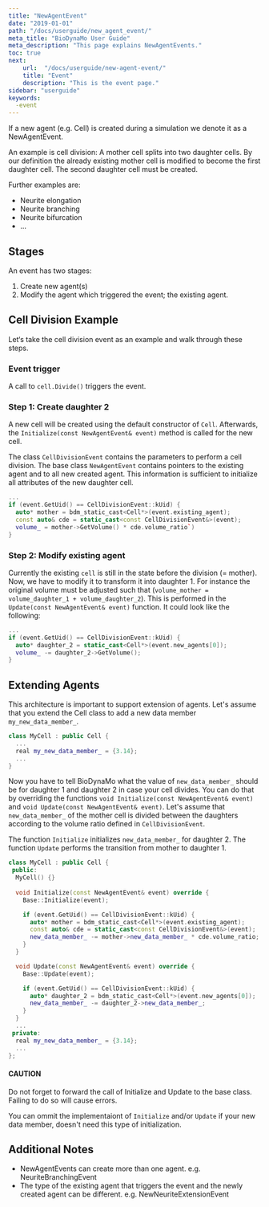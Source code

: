 ```yaml
---
title: "NewAgentEvent"
date: "2019-01-01"
path: "/docs/userguide/new_agent_event/"
meta_title: "BioDynaMo User Guide"
meta_description: "This page explains NewAgentEvents."
toc: true
next:
    url:  "/docs/userguide/new-agent-event/"
    title: "Event"
    description: "This is the event page."
sidebar: "userguide"
keywords:
  -event
---
```


If a new agent (e.g. Cell) is created during a simulation we denote
it as a NewAgentEvent.

An example is cell division: A mother cell splits into two daughter cells. By
our definition the already existing mother cell is modified to become the first
daughter cell. The second daughter cell must be created.

Further examples are:

  * Neurite elongation
  * Neurite branching
  * Neurite bifurcation
  * ...

## Stages
An event has two stages:

  1. Create new agent(s)
  2. Modify the agent which triggered the event; the existing agent.

## Cell Division Example

Let‘s take the cell division event as an example and walk through these steps.

### Event trigger

A call to `cell.Divide()` triggers the event.

### Step 1: Create daughter 2

A new cell will be created using the default constructor of `Cell`.
Afterwards, the `Initialize(const NewAgentEvent& event)` method is called for the new cell.

The class `CellDivisionEvent` contains the parameters to perform a cell division.
The base class `NewAgentEvent` contains pointers to the existing agent and to 
all new created agent. 
This information is sufficient to initialize all attributes of the new daughter cell.
```cpp
...
if (event.GetUid() == CellDivisionEvent::kUid) {
  auto* mother = bdm_static_cast<Cell*>(event.existing_agent);
  const auto& cde = static_cast<const CellDivisionEvent&>(event);
  volume_ = mother->GetVolume() * cde.volume_ratio`)
}
```

### Step 2: Modify existing agent

Currently the existing `cell` is still in the state before the division (= mother).
Now, we have to modify it to transform it into daughter 1.
For instance the original volume must be adjusted such that (`volume_mother = volume_daughter_1 + volume_daughter_2`).
This is performed in the `Update(const NewAgentEvent& event)` function.
It could look like the following:
```cpp
...
if (event.GetUid() == CellDivisionEvent::kUid) {
  auto* daughter_2 = static_cast<Cell*>(event.new_agents[0]);
  volume_ -= daughter_2->GetVolume();
}
```


<!-- TODO events and behaviors -->

## Extending Agents

This architecture is important to support extension of agents.
Let's assume that you extend the Cell class to add a new data member
`my_new_data_member_`.

```cpp
class MyCell : public Cell {
  ...
  real my_new_data_member_ = {3.14};
  ...
}
```

Now you have to tell BioDynaMo what the value of `new_data_member_` should be
for daughter 1 and daughter 2 in case your cell divides. You can do that by
overriding the functions `void Initialize(const NewAgentEvent& event)` and 
`void Update(const NewAgentEvent& event)`. 
Let's assume that `new_data_member_` of the mother cell is divided between 
the daughters according to the volume ratio defined in `CellDivisionEvent`.

The function `Initialize` initializes `new_data_member_` for daughter 2.
The function `Update` performs the transition from mother to daughter 1.

```cpp
class MyCell : public Cell {
 public:  
  MyCell() {}
  
  void Initialize(const NewAgentEvent& event) override {
    Base::Initialize(event);

    if (event.GetUid() == CellDivisionEvent::kUid) {
      auto* mother = bdm_static_cast<Cell*>(event.existing_agent);
      const auto& cde = static_cast<const CellDivisionEvent&>(event);
      new_data_member_ -= mother->new_data_member_ * cde.volume_ratio;
    }
  }

  void Update(const NewAgentEvent& event) override {
    Base::Update(event);

    if (event.GetUid() == CellDivisionEvent::kUid) {
      auto* daughter_2 = bdm_static_cast<Cell*>(event.new_agents[0]);
      new_data_member_ -= daughter_2->new_data_member_;
    }
  }
  ...
 private:
  real my_new_data_member_ = {3.14};
  ...
};
```

<a class="sbox" target="_blank" rel="noopener">
    <div class="sbox-content">
      <h4><b>CAUTION</b></h4>
      <p>Do not forget to forward the call of Initialize and Update to the base class.
     Failing to do so will cause errors.
    </p>
    </div>
</a>

You can ommit the implementaiont of `Initialize` and/or `Update` if your
new data member, doesn't need this type of initialization.
<!-- TODO explain default event handler and ctors -->

## Additional Notes

  * NewAgentEvents can create more than one agent. e.g. NeuriteBranchingEvent
  * The type of the existing agent that triggers the event and the newly created
    agent can be different. e.g. NewNeuriteExtensionEvent
